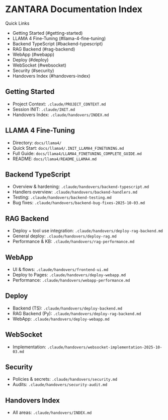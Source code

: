 # ZANTARA Documentation Index

Quick Links
- Getting Started (#getting-started)
- LLAMA 4 Fine-Tuning (#llama-4-fine-tuning)
- Backend TypeScript (#backend-typescript)
- RAG Backend (#rag-backend)
- WebApp (#webapp)
- Deploy (#deploy)
- WebSocket (#websocket)
- Security (#security)
- Handovers Index (#handovers-index)

## Getting Started
- Project Context: `.claude/PROJECT_CONTEXT.md`
- Session INIT: `.claude/INIT.md`
- Handovers Index: `.claude/handovers/INDEX.md`

## LLAMA 4 Fine-Tuning
- Directory: `docs/llama4/`
- Quick Start: `docs/llama4/.INIT_LLAMA4_FINETUNING.md`
- Full Guide: `docs/llama4/LLAMA4_FINETUNING_COMPLETE_GUIDE.md`
- README: `docs/llama4/README_LLAMA4.md`

## Backend TypeScript
- Overview & hardening: `.claude/handovers/backend-typescript.md`
- Handlers overview: `.claude/handovers/backend-handlers.md`
- Testing: `.claude/handovers/backend-testing.md`
- Bug fixes: `.claude/handovers/backend-bug-fixes-2025-10-03.md`

## RAG Backend
- Deploy + tool use integration: `.claude/handovers/deploy-rag-backend.md`
- General deploy: `.claude/handovers/deploy-rag.md`
- Performance & KB: `.claude/handovers/rag-performance.md`

## WebApp
- UI & flows: `.claude/handovers/frontend-ui.md`
- Deploy to Pages: `.claude/handovers/deploy-webapp.md`
- Performance: `.claude/handovers/webapp-performance.md`

## Deploy
- Backend (TS): `.claude/handovers/deploy-backend.md`
- RAG Backend (Py): `.claude/handovers/deploy-rag-backend.md`
- WebApp: `.claude/handovers/deploy-webapp.md`

## WebSocket
- Implementation: `.claude/handovers/websocket-implementation-2025-10-03.md`

## Security
- Policies & secrets: `.claude/handovers/security.md`
- Audits: `.claude/handovers/security-audit.md`

## Handovers Index
- All areas: `.claude/handovers/INDEX.md`
